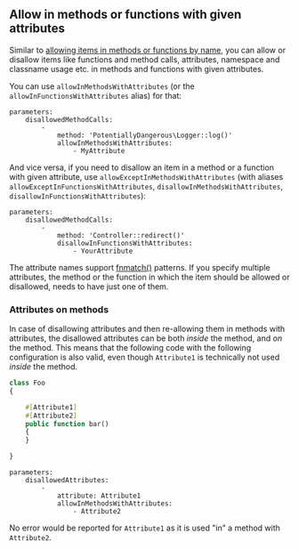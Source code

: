 ## Allow in methods or functions with given attributes

Similar to [allowing items in methods or functions by name](allow-in-methods.md), you can allow or disallow items like functions and method calls, attributes, namespace and classname usage etc. in methods and functions with given attributes.

You can use `allowInMethodsWithAttributes` (or the `allowInFunctionsWithAttributes` alias) for that:

```neon
parameters:
    disallowedMethodCalls:
        -
            method: 'PotentiallyDangerous\Logger::log()'
            allowInMethodsWithAttributes:
                - MyAttribute
```

And vice versa, if you need to disallow an item in a method or a function with given attribute, use `allowExceptInMethodsWithAttributes` (with aliases `allowExceptInFunctionsWithAttributes`, `disallowInMethodsWithAttributes`, `disallowInFunctionsWithAttributes`):

```neon
parameters:
    disallowedMethodCalls:
        -
            method: 'Controller::redirect()'
            disallowInFunctionsWithAttributes:
                - YourAttribute
```

The attribute names support [fnmatch()](https://www.php.net/function.fnmatch) patterns. If you specify multiple attributes, the method or the function in which the item should be allowed or disallowed, needs to have just one of them.

### Attributes on methods

In case of disallowing attributes and then re-allowing them in methods with attributes, the disallowed attributes can be both _inside_ the method, and _on_ the method.
This means that the following code with the following configuration is also valid, even though `Attribute1` is technically not used _inside_ the method.

```php
class Foo
{

    #[Attribute1]
    #[Attribute2]
    public function bar()
    {
    }

}
```

```neon
parameters:
    disallowedAttributes:
        -
            attribute: Attribute1
            allowInMethodsWithAttributes:
                - Attribute2
```

No error would be reported for `Attribute1` as it is used "in" a method with `Attribute2`.

